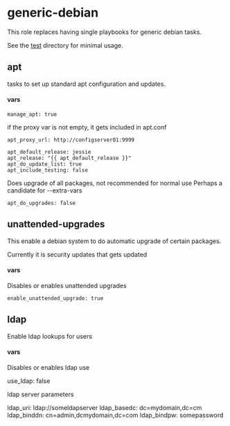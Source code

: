 generic-debian
=================

This role replaces having single playbooks for generic debian tasks.

See the [test](tests/) directory for minimal usage.

apt
---------

tasks to set up standard apt configuration and updates.

#### vars

    manage_apt: true

if the proxy var is not empty, it gets included in apt.conf

    apt_proxy_url: http://configserver01:9999

    apt_default_release: jessie
    apt_release: "{{ apt_default_release }}"
    apt_do_update_list: true
    apt_include_testing: false

Does upgrade of all packages, not recommended for normal use
Perhaps a candidate for --extra-vars

    apt_do_upgrades: false


unattended-upgrades
----------------------

This enable a debian system to do automatic upgrade of certain packages.

Currently it is security updates that gets updated

#### vars

Disables or enables unattended upgrades

    enable_unattended_upgrade: true

ldap
-----------

Enable ldap lookups for users

#### vars

Disables or enables ldap use

  use_ldap: false

ldap server parameters

  ldap_uri: ldap://someldapserver
  ldap_basedc: dc=mydomain,dc=cm
  ldap_binddn:  cn=admin,dcmydomain,dc=com
  ldap_bindpw: somepassword
